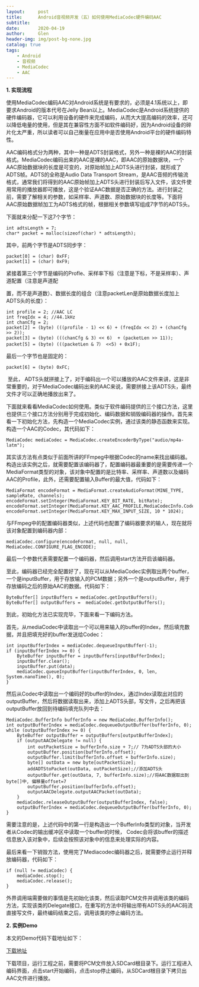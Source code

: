 ```yaml
---
layout:     post
title:      Android音视频开发（五）如何使用MediaCodec硬件编码AAC
subtitle:   
date:       2020-04-19
author:     Glen
header-img: img/post-bg-none.jpg
catalog: true
tags:
    - Android
    - 音视频
    - MediaCodec
    - AAC
---
```


**1. 实现流程**

​	使用MediaCodec编码AAC对Android系统是有要求的，必须是4.1系统以上，即要求Android的版本代号在Jelly Bean以上。MediaCodec是Android系统提供的硬件编码器，它可以利用设备的硬件来完成编码，从而大大提高编码的效率，还可以降低电量的使用，但是其在兼容性方面不如软件编码好，因为Android设备的碎片化太严重，所以读者可以自己衡量在应用中是否使用Android平台的硬件编码特性。

​	AAC编码格式分为两种，其中一种是ADTS封装格式，另外一种是裸的AAC的封装格式。MediaCodec编码出来的AAC是裸的AAC，即AAC的原始数据块，一个AAC原始数据块的长度是可变的，对原始帧加上ADTS头进行封装，就形成了ADTS帧。ADTS的全称是Audio Data Transport  Stream，是AAC音频的传输流格式，通常我们将得到的AAC原始帧加上ADTS头进行封装后写入文件，该文件使用常用的播放器即可播放，这是个验证AAC数据是否正确的方法。进行封装之前，需要了解相关的参数，如采样率、声道数、原始数据块的长度等。下面将AAC原始数据帧加工为ADTS格式的帧，根据相关参数填写组成7字节的ADTS头。

下面就来分配一下这7个字节：

```
int adtsLength = 7;
char* packet = malloc(sizeof(char) * adtsLength);
```

其中，前两个字节是ADTS同步字：

```
packet[0] = (char) 0xFF;
packet[1] = (char) 0xF9;
```

紧接着第三个字节是编码的Profle、采样率下标（注意是下标，不是采样率）、声道配置（注意是声道配

置，而不是声道数）、数据长度的组合（注意packetLen是原始数据长度加上ADTS头的长度）：

```
int profile = 2; //AAC LC
int freqIdx = 4; //44.1kHz
int chanCfg = 2;
packet[2] = (byte) (((profile - 1) << 6) + (freqIdx << 2) + (chanCfg >> 2));
packet[3] = (byte) (((chanCfg & 3) << 6)  + (packetLen >> 11));
packet[5] = (byte) (((packetLen & 7） <<5) + 0x1F);
```

最后一个字节也是固定的：

```
packet[6] = (byte) 0xFC;
```

​	至此， ADTS头就拼接上了，对于编码出一个可以播放的AAC文件来讲，这是非常重要的，对于MediaCodec编码出来的AAC来说，需要拼接上该ADTS头，最终文件才可以正确地播放出来了。

​	下面就来看看MediaCodec如何使用。类似于软件编码提供的三个接口方法，这里也提供三个接口方法分别用于完成初始化、编码数据和销毁编码器的操作。首先来看一下初始化方法，先构造一个MediaCodec实例，通过该类的静态函数来实现。构造一个AAC的Codec，其代码如下：

```
MediaCodec mediaCodec = MediaCodec.createEncoderByType("audio/mp4a-latm");
```

其实该方法有点类似于前面所讲的FFmpeg中根据Codec的name来找出编码器。构造出该实例之后，就需要配置该编码器了，配置编码器最重要的是需要传递一个MediaFormat类型的对象，该对象中配置的是比特率、采样率、声道数以及编码AAC的Profile，此外，还需要配置输入Buffer的最大值，代码如下：

```
MediaFormat encodeFormat = MediaFormat.createAudioFormat(MINE_TYPE, sampleRate, channels);
encodeFormat.setInteger(MediaFormat.KEY_BIT_RATE, bitRate);
encodeFormat.setInteger(MediaFormat.KEY_AAC_PROFILE,MediaCodecInfo.CodecProfileLevel.AACObjectLC);
encodeFormat.setInteger(MediaFormat.KEY_MAX_INPUT_SIZE, 10 * 1024);
```

与FFmpeg中的配置编码器类似，上述代码也配置了编码器要求的输人，现在就将该对象配置到编码器内部：

```
mediaCodec.configure(encodeFormat, null, null, MediaCodec.CONFIGURE_FLAG_ENCODE);
```

最后一个参数代表需要配置一个编码器，然后调用start方法开启该编码器。

​	至此，编码器已经完全配置好了，现在可以从MediaCodec实例取出两个buffer，一个是inputBuffer，用于存放输入的PCM数据；另外一个是outputBuffer，用于存放编码之后的原始AAC的数据。代码如下：

```
ByteBuffer[] inputBuffers = mediaCodec.getInputBuffers();
ByteBuffer[] outputBuffers =  mediaCodec.getOutputBuffers();
```

到此，初始化方法已实现完毕，下面来看一下编码方法。

首先，从mediaCodec中读取出一个可以用来输入的buffer的Index，然后填充数据，并且把填充好的buffer发送给Codec：

```
int inputBufferIndex = mediaCodec.dequeueInputBuffer(-1);
if (inputBufferIndex >= 0) {
    ByteBuffer inputBuffer = inputBuffers[inputBufferIndex];
    inputBuffer.clear();
    inputBuffer.put(data);
    mediaCodec.queueInputBuffer(inputBufferIndex, 0, len, System.nanoTime(), 0);
}
```

​	然后从Codec中读取出一个编码好的buffer的Index，通过Index读取出对应的outputBuffer，然后将数据读取出来，添加上ADTS头部，写文件，之后再把该outputBuffer放回到待编码填充队列中去：

```
MediaCodec.BufferInfo bufferInfo = new MediaCodec.BufferInfo();
int outputBufferIndex = mediaCodec.dequeueOutputBuffer(bufferInfo, 0);
while (outputBufferIndex >= 0) {
    ByteBuffer outputBuffer = outputBuffers[outputBufferIndex];
    if (outputAACDelegate != null) {
        int outPacketSize = bufferInfo.size + 7;// 7为ADTS头部的大小
        outputBuffer.position(bufferInfo.offset);
        outputBuffer.limit(bufferInfo.offset + bufferInfo.size);
        byte[] outData = new byte[outPacketSize];
        addADTStoPacket(outData, outPacketSize);//添加ADTS头
        outputBuffer.get(outData, 7, bufferInfo.size);//将AAC数据取出到byte[]中, 偏移量offset=7
        outputBuffer.position(bufferInfo.offset);
        outputAACDelegate.outputAACPacket(outData);
    }
    mediaCodec.releaseOutputBuffer(outputBufferIndex, false);
    outputBufferIndex = mediaCodec.dequeueOutputBuffer(bufferInfo, 0);
}
```

​	需要注意的是，上述代码中的第一行是构造出一个Bufferlnfo类型的对象，当开发者从Codec的输出缓冲区中读取一个buffer的时候， Codec会将该buffer的描述信息放入该对象中，后续会按照该对象中的信息来处理实际的内容。

​	最后来看一下销毁方法，使用完了Mediacodec编码器之后，就需要停止运行并释放编码器，代码如下：

```
if (null != mediaCodec) {
    mediaCodec.stop();
    mediaCodec.release();
}
```

​	外界调用端需要做的事情是先初始化该类，然后读取PCM文件并调用该类的编码方法，实现该类的Delegate接口，在重写的方法中将输出带有ADTS头的AAC码流直接写文件，最终编码结束之后，调用该类的停止编码方法。

**2. 实例Demo**

本文的Demo代码下载地址如下：

[下载地址]()

下载项目，运行工程之前，需要将PCM文件放入SDCard根目录下。运行工程进入编码界面，点击start开始编码，点击stop停止编码，从SDCard根目录下拷贝出AAC文件进行播放。